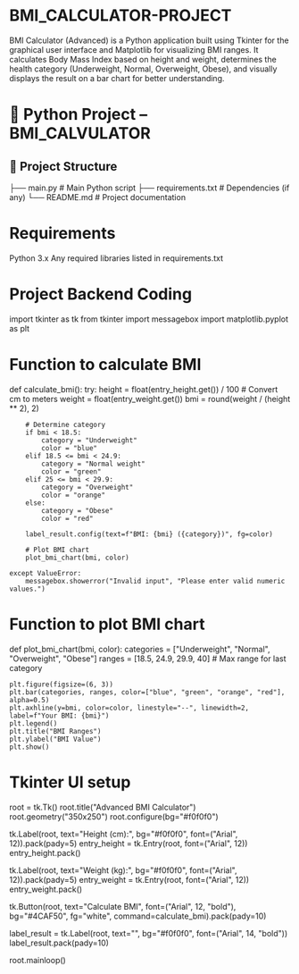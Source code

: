 # BMI_CALCULATOR-PROJECT
BMI Calculator (Advanced) is a Python application built using Tkinter for the graphical user interface and Matplotlib for visualizing BMI ranges. It calculates Body Mass Index based on height and weight, determines the health category (Underweight, Normal, Overweight, Obese), and visually displays the result on a bar chart for better understanding.
# 🐍 Python Project – BMI_CALVULATOR 
## 📂 Project Structure
  ├── main.py # Main Python script
   ├── requirements.txt # Dependencies (if any)
    └── README.md # Project documentation
# Requirements
  Python 3.x
  Any required libraries listed in requirements.txt

# Project Backend Coding

import tkinter as tk
from tkinter import messagebox
import matplotlib.pyplot as plt

# Function to calculate BMI
def calculate_bmi():
    try:
        height = float(entry_height.get()) / 100  # Convert cm to meters
        weight = float(entry_weight.get())
        bmi = round(weight / (height ** 2), 2)
        
        # Determine category
        if bmi < 18.5:
            category = "Underweight"
            color = "blue"
        elif 18.5 <= bmi < 24.9:
            category = "Normal weight"
            color = "green"
        elif 25 <= bmi < 29.9:
            category = "Overweight"
            color = "orange"
        else:
            category = "Obese"
            color = "red"
        
        label_result.config(text=f"BMI: {bmi} ({category})", fg=color)
        
        # Plot BMI chart
        plot_bmi_chart(bmi, color)
    
    except ValueError:
        messagebox.showerror("Invalid input", "Please enter valid numeric values.")

# Function to plot BMI chart
def plot_bmi_chart(bmi, color):
    categories = ["Underweight", "Normal", "Overweight", "Obese"]
    ranges = [18.5, 24.9, 29.9, 40]  # Max range for last category
    
    plt.figure(figsize=(6, 3))
    plt.bar(categories, ranges, color=["blue", "green", "orange", "red"], alpha=0.5)
    plt.axhline(y=bmi, color=color, linestyle="--", linewidth=2, label=f"Your BMI: {bmi}")
    plt.legend()
    plt.title("BMI Ranges")
    plt.ylabel("BMI Value")
    plt.show()

# Tkinter UI setup
root = tk.Tk()
root.title("Advanced BMI Calculator")
root.geometry("350x250")
root.configure(bg="#f0f0f0")

tk.Label(root, text="Height (cm):", bg="#f0f0f0", font=("Arial", 12)).pack(pady=5)
entry_height = tk.Entry(root, font=("Arial", 12))
entry_height.pack()

tk.Label(root, text="Weight (kg):", bg="#f0f0f0", font=("Arial", 12)).pack(pady=5)
entry_weight = tk.Entry(root, font=("Arial", 12))
entry_weight.pack()

tk.Button(root, text="Calculate BMI", font=("Arial", 12, "bold"),
          bg="#4CAF50", fg="white", command=calculate_bmi).pack(pady=10)

label_result = tk.Label(root, text="", bg="#f0f0f0", font=("Arial", 14, "bold"))
label_result.pack(pady=10)

root.mainloop()


  
